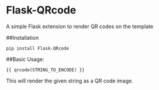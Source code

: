 Flask-QRcode
============

A simple Flask extension to render QR codes on the template

##Installation
    
```
pip install Flask-QRcode
```

##Basic Usage:

    {{ qrcode(STRING_TO_ENCODE) }}

This will render the given string as a QR code image.
